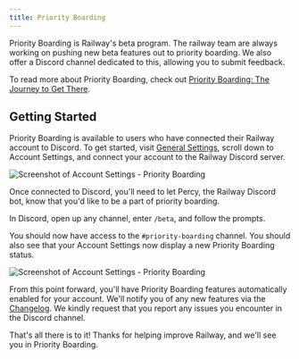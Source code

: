 ```yaml
---
title: Priority Boarding
---
```


Priority Boarding is Railway's beta program. The railway team are always working on pushing new beta features out to priority boarding. We also offer a Discord channel dedicated to this, allowing you to submit feedback. 

To read more about Priority Boarding, check out [Priority Boarding: The Journey to Get There](https://blog.railway.app/p/building-the-beta).

## Getting Started

Priority Boarding is available to users who have connected their Railway account to Discord. To get started, visit [General Settings](https://railway.app/account), scroll down to Account Settings, and connect your account to the Railway Discord server.

<Image src="https://res.cloudinary.com/railway/image/upload/v1666373029/docs/discord-connect_ok03jw.png"
alt="Screenshot of Account Settings - Priority Boarding"
layout="responsive"
width={992} height={422} quality={80} />

Once connected to Discord, you'll need to let Percy, the Railway Discord bot, know that you'd like to be a part of priority boarding. 

In Discord, open up any channel, enter `/beta`, and follow the prompts.

You should now have access to the `#priority-boarding` channel. You should also see that your Account Settings now display a new Priority Boarding status.

<Image src="https://res.cloudinary.com/railway/image/upload/v1666372408/docs/priority-boarding-settings_wvvza4.png"
alt="Screenshot of Account Settings - Priority Boarding"
layout="responsive"
width={1004} height={468} quality={80} />

From this point forward, you'll have Priority Boarding features automatically enabled for your account. We'll notify you of any new features via the [Changelog](https://railway.app/changelog). We kindly request that you report any issues you encounter in the Discord channel.

That's all there is to it! Thanks for helping improve Railway, and we'll see you in Priority Boarding.
